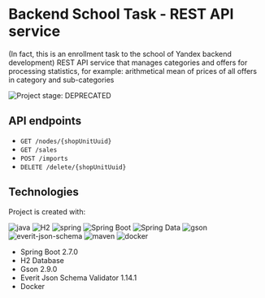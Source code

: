 # Backend School Task - REST API service
(In fact, this is an enrollment task to the school of Yandex backend development)
REST API service that manages categories and offers for processing statistics, for example: arithmetical mean of prices of all offers in category and sub-categories

![Project stage: DEPRECATED][project-stage-badge: DEPRECATED]

[project-stage-badge: DEPRECATED]: https://img.shields.io/badge/Project%20Stage-%20!%20DEPRECATED%20%20%20!-ff0000.svg

## API endpoints
* `GET /nodes/{shopUnitUuid}`
* `GET /sales`
* `POST /imports`
* `DELETE /delete/{shopUnitUuid}`

## Technologies
Project is created with:

![java](https://img.shields.io/badge/Java-ED8B00?style=for-the-badge&logo=java&logoColor=white)
![H2](https://img.shields.io/badge/H2-DB-blue?style=for-the-badge&labelColor=blue&color=green)
![spring](https://img.shields.io/badge/spring%20-%236DB33F.svg?&style=for-the-badge&logo=spring&logoColor=white)
![Spring Boot](https://img.shields.io/static/v1?style=for-the-badge&message=Spring+Boot&color=6DB33F&logo=Spring+Boot&logoColor=FFFFFF&label=)
![Spring Data](https://img.shields.io/static/v1?style=for-the-badge&message=Spring+Data&color=6DB33F&logo=Spring+Data&logoColor=FFFFFF&label=)
![gson](https://img.shields.io/badge/GSON-violet?style=for-the-badge)
![everit-json-schema](https://img.shields.io/badge/EVERIT--json--schema-fadds?style=for-the-badge)
![maven](https://img.shields.io/badge/Maven-C71A36?style=for-the-badge&logo=apache-maven)
![docker](https://img.shields.io/badge/docker-%232496ED.svg?&style=for-the-badge&logo=docker&logoColor=white)
* Spring Boot 2.7.0
* H2 Database
* Gson 2.9.0
* Everit Json Schema Validator 1.14.1
* Docker
